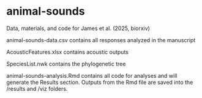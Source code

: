 # animal-sounds
Data, materials, and code for James et al. (2025, biorxiv)

animal-sounds-data.csv contains all responses analyzed in the manuscript

AcousticFeatures.xlsx contains acoustic outputs 

SpeciesList.nwk contains the phylogenetic tree

animal-sounds-analysis.Rmd contains all code for analyses and will generate the Results section.
Outputs from the Rmd file are saved into the /results and /viz folders.